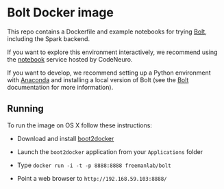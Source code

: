 # Bolt Docker image

This repo contains a Dockerfile and example notebooks for trying [Bolt](http://neurofinder.codeneuro.org), including the Spark backend.

If you want to explore this environment interactively, we recommend using the [notebook](http://notebooks.codeneuro.org) service hosted by CodeNeuro.

If you want to develop, we recommend setting up a Python environment with [Anaconda](https://store.continuum.io/cshop/anaconda/) and installing a local version of Bolt (see the [Bolt](http://bolt-project.org) documentation for more information).

## Running

To run the image on OS X follow these instructions:

- Download and install [boot2docker](https://github.com/boot2docker/osx-installer/releases/tag/v1.7.1)

- Launch the `boot2docker` application from your `Applications` folder

- Type `docker run -i -t -p 8888:8888 freemanlab/bolt`

- Point a web browser to `http://192.168.59.103:8888/`
